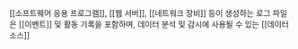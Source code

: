 [[소프트웨어 응용 프로그램]], [[웹 서버]], [[네트워크 장비]] 등이 생성하는 로그 파일은 [[이벤트]] 및 활동 기록을 포함하며, 데이터 분석 및 감시에 사용될 수 있는 [[데이터 소스]]